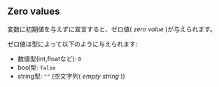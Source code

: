 ## Zero values

変数に初期値を与えずに宣言すると、ゼロ値( *zero value* )が与えられます。

ゼロ値は型によって以下のように与えられます:

- 数値型(int,floatなど): `0`
- bool型: `false`
- string型: `""` (空文字列( *empty string* ))